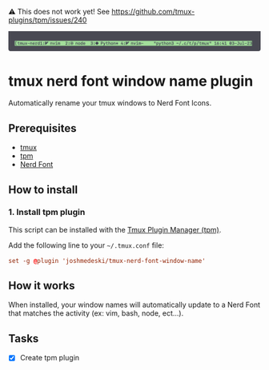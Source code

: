 ⚠️ This does not work yet! See https://github.com/tmux-plugins/tpm/issues/240

![thumbnail](https://github.com/joshmedeski/tmux-nerd-font-window-name/blob/main/tmux-nerd-font-window-name-screenshot.png?raw=true)

# tmux nerd font window name plugin

Automatically rename your tmux windows to Nerd Font Icons.

## Prerequisites

- [tmux](https://github.com/tmux/tmux)
- [tpm](https://github.com/tmux-plugins/tpm)
- [Nerd Font](https://www.nerdfonts.com/)

## How to install

### 1. Install tpm plugin

This script can be installed with the [Tmux Plugin Manager (tpm)](https://github.com/tmux-plugins/tpm).

Add the following line to your `~/.tmux.conf` file:

```conf
set -g @plugin 'joshmedeski/tmux-nerd-font-window-name'
```

## How it works

When installed, your window names will automatically update to a Nerd Font that matches the activity (ex: vim, bash, node, ect...).

## Tasks

- [x] Create tpm plugin
